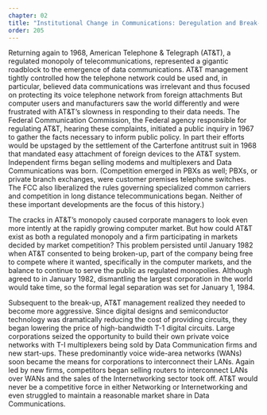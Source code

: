 ```yaml
---
chapter: 02
title: "Institutional Change in Communications: Deregulation and Break-up of AT&T"
order: 205
---
```


Returning again to 1968, American Telephone & Telegraph (AT&T), a regulated monopoly of telecommunications, represented a gigantic roadblock to the emergence of data communications. AT&T management tightly controlled how the telephone network could be used and, in particular, believed data communications was irrelevant and thus focused on protecting its voice telephone network from foreign attachments But computer users and manufacturers saw the world differently and were frustrated with AT&T’s slowness in responding to their data needs. The Federal Communication Commission, the Federal agency responsible for regulating AT&T, hearing these complaints, initiated a public inquiry in 1967 to gather the facts necessary to inform public policy. In part their efforts would be upstaged by the settlement of the Carterfone antitrust suit in 1968 that mandated easy attachment of foreign devices to the AT&T system. Independent firms began selling modems and multiplexers and Data Communications was born. (Competition emerged in PBXs as well; PBXs, or private branch exchanges, were customer premises telephone switches. The FCC also liberalized the rules governing specialized common carriers and competition in long distance telecommunications began. Neither of these important developments are the focus of this history.)

The cracks in AT&T’s monopoly caused corporate managers to look even more intently at the rapidly growing computer market. But how could AT&T exist as both a regulated monopoly and a firm participating in markets decided by market competition? This problem persisted until January 1982 when AT&T consented to being broken-up, part of the company being free to compete where it wanted, specifically in the computer markets, and the balance to continue to serve the public as regulated monopolies. Although agreed to in January 1982, dismantling the largest corporation in the world would take time, so the formal legal separation was set for January 1, 1984.

Subsequent to the break-up, AT&T management realized they needed to become more aggressive. Since digital designs and semiconductor technology was dramatically reducing the cost of providing circuits, they began lowering the price of high-bandwidth T-1 digital circuits. Large corporations seized the opportunity to build their own private voice networks with T-I multiplexers being sold by Data Communication firms and new start-ups. These predominantly voice wide-area networks (WANs) soon became the means for corporations to interconnect their LANs. Again led by new firms, competitors began selling routers to interconnect LANs over WANs and the sales of the Internetworking sector took off. AT&T would never be a competitive force in either Networking or Internetworking and even struggled to maintain a reasonable market share in Data Communications.
